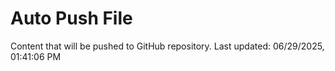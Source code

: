 # Auto Push File

Content that will be pushed to GitHub repository.
Last updated: 06/29/2025, 01:41:06 PM